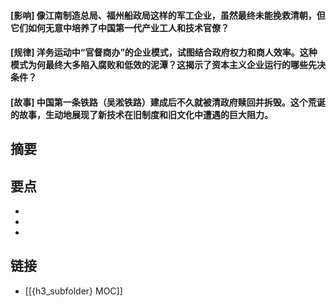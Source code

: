 #### [影响] 像江南制造总局、福州船政局这样的军工企业，虽然最终未能挽救清朝，但它们如何无意中培养了中国第一代产业工人和技术官僚？


#### [规律] 洋务运动中“官督商办”的企业模式，试图结合政府权力和商人效率。这种模式为何最终大多陷入腐败和低效的泥潭？这揭示了资本主义企业运行的哪些先决条件？


#### [故事] 中国第一条铁路（吴淞铁路）建成后不久就被清政府赎回并拆毁。这个荒诞的故事，生动地展现了新技术在旧制度和旧文化中遭遇的巨大阻力。


## 摘要


## 要点

- 
- 
- 

## 链接

- [[{h3_subfolder} MOC]]
